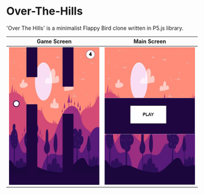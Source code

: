 # Over-The-Hills
'Over The Hills' is a minimalist Flappy Bird clone written in P5.js library.


Game Screen           |  Main Screen
:-------------------------:|:-------------------------:
![](https://github.com/Nurckye/Over-The-Hills/blob/master/githubPic/ghp.png)  |  ![](https://github.com/Nurckye/Over-The-Hills/blob/master/githubPic/ghp2.png)
